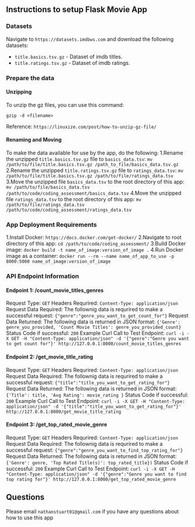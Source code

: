 ## Instructions to setup Flask Movie App

### Datasets

Navigate to `https://datasets.imdbws.com` and download the following datasets:

- `title.basics.tsv.gz` - Dataset of imdb titles.
- `title.ratings.tsv.gz` - Dataset of imdb ratings.

### Prepare the data

#### Unzipping

To unzip the gz files, you can use this command:

`gzip -d <filename>`

Reference: `https://linuxize.com/post/how-to-unzip-gz-file/`

#### Renaming and Moving

To make the data available for use by the app, do the following:
1.Rename the unzipped `title.basics.tsv.gz` file to `basics_data.tsv`:
`mv /path/to/file/title.basics.tsv.gz /path_to_file/basics_data.tsv.gz`
2.Rename the unzipped `title.ratings.tsv.gz` file to `ratings_data.tsv`:
`mv /path/to/file/title.basics.tsv.gz /path/to/file/ratings_data.tsv`
3.Move the unzipped file `basics_data.tsv` to the root directory of this app:
`mv /path/to/file/basics_data.tsv /path/to/code/coding_assessment/basics_data.tsv`
4.Move the unzipped file `ratings_data.tsv` to the root directory of this app:
`mv /path/to/file/ratings_data.tsv /path/to/code/coding_assessment/ratings_data.tsv`

### App Deployment Requirements

1.Install Docker:
`https://docs.docker.com/get-docker/`
2.Navigate to root directory of this app:
`cd /path/to/code/coding_assessment/`
3.Build Docker image:
`docker build -t name_of_image:version_of_image .`
4.Run Docker image as a container:
`docker run --rm --name name_of_app_to_use -p 8000:5000 name_of_image:version_of_image`

### API Endpoint Information

#### Endpoint 1: /count_movie_titles_genres

Request Type:
`GET`
Headers Requrired:
`Content-Type: application/json`
Request Data Required: The follownig data is requrired to make a successful request:
`{"genre":"genre_you_want_to_get_count_for"}`
Request Data Returned: The following data is returned in JSON format:
`{'Genre': genre_you_provided, 'Count Movie Titles': genre_you_provided_count}`
Status Code if successful:
`200`
Example Curl Call to Test Endpoint:
`curl -i -X GET -H "Content-Type: application/json" -d '{"genre":"Genre you want to get count for"}' http://127.0.0.1:8000/count_movie_titles_genres`

#### Endpoint 2: /get_movie_title_rating

Request Type:
`GET`
Headers Requrired:
`Content-Type: application/json`
Request Data Required: The follownig data is requrired to make a successful request:
`{"title":"title_you_want_to_get_rating_for"}`
Request Data Returned: The following data is returned in JSON format:
`{'Title': title, 'Avg Rating': movie_rating }`
Status Code if successful:
`200`
Example Curl Call to Test Endpoint:
`curl -i -X GET -H "Content-Type: application/json" -d '{"title":"title_you_want_to_get_rating_for"}' http://127.0.0.1:8000/get_movie_title_rating`

#### Endpoint 3: /get_top_rated_movie_genre

Request Type:
`GET`
Headers Requrired:
`Content-Type: application/json`
Request Data Required: The follownig data is requrired to make a successful request:
`{"genre":"genre_you_want_to_find_top_rating_for"}`
Request Data Returned: The following data is returned in JSON format:
`{'Genre': genre, 'Top Rated Title(s)': top_rated_title})`
Status Code if successful:
`200`
Example Curl Call to Test Endpoint:
`curl -i -X GET -H "Content-Type: application/json" -d '{"genre":"Genre you want to find top rating for"}' http://127.0.0.1:8000/get_top_rated_movie_genre`

## Questions

Please email `nathanstuart01@gmail.com` if you have any questions about how to use this app
